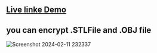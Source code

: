 ## [Live linke Demo](https://cadencryption.adaptable.app/)
## you can encrypt .STLFile and .OBJ file
![Screenshot 2024-02-11 232337](https://github.com/sandeeppatel2001/Cad_Model_Encryption/assets/95873801/00e97dbb-6fc3-42e2-a0bb-d6f8a3ada634)

